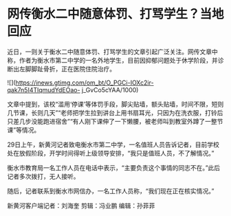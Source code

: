 # 网传衡水二中随意体罚、打骂学生？当地回应

近日，一则关于衡水二中随意体罚、打骂学生的文章引起广泛关注。网传文章中称，作者为衡水市第二中学的一名外地学生，目前因抑郁问题处于休学阶段，并诊断出左脚脚趾骨折，正在医院住院治疗。

![](https://inews.gtimg.com/om_bt/O_PGCi-IOXc2ir-qak7n5I4TlqmudYdEOao-
j_GvCo5cYAA/1000)

文章中提到，该校“滥用‘停课’等体罚手段，脚尖贴墙，额头贴墙，时间不限，短则几节课，长则几天”“老师把学生拉到讲台上用书扇耳光，只因为在洗衣服，打铃后只差几步没能跑进宿舍”“有人刚下课伸了一下懒腰，被老师叫到教室外蹲了一整节课”等情况。

29日上午，新黄河记者致电衡水市第二中学，一名值班人员告诉记者，目前学校处在放假阶段，开学时间得听上级领导安排，“我只是值班人员，不了解情况。”

衡水市教育局一名工作人员在电话中表示，“主要负责这个事情的同志不在。”此后记者多次拨打，无人接听。

随后，记者联系到衡水市网信办，一名工作人员称，“我们现在正在核实情况。”

新黄河客户端记者：刘海奎 剪辑：冯业鹏 编辑：孙菲菲

